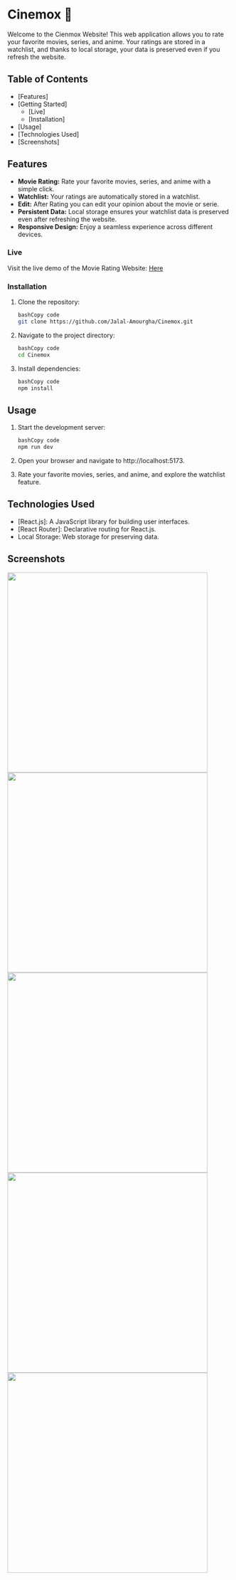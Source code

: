 # **Cinemox** :movie_camera:
 
Welcome to the Cienmox Website! This web application allows you to rate your favorite movies, series, and anime. Your ratings are stored in a watchlist, and thanks to local storage, your data is preserved even if you refresh the website.

## **Table of Contents**

- [Features]
- [Getting Started]
    - [Live]
    - [Installation]
- [Usage]
- [Technologies Used]
- [Screenshots]

## **Features**

- **Movie Rating:** Rate your favorite movies, series, and anime with a simple click.
- **Watchlist:** Your ratings are automatically stored in a watchlist.
- **Edit:** After Rating you can edit your opinion about the movie or serie.
- **Persistent Data:** Local storage ensures your watchlist data is preserved even after refreshing the website.
- **Responsive Design:** Enjoy a seamless experience across different devices.



### **Live**

Visit the live demo of the Movie Rating Website: <a href="https://jalal-amourgha.github.io/Cinemox/" target="_blank">Here</a>


### **Installation**

1. Clone the repository:
    
    ```bash
    bashCopy code
    git clone https://github.com/Jalal-Amourgha/Cinemox.git
    
    ```
    
2. Navigate to the project directory:
    
    ```bash
    bashCopy code
    cd Cinemox
    
    ```
    
3. Install dependencies:
    
    ```bash
    bashCopy code
    npm install
    
    ```
    

## **Usage**

1. Start the development server:
    
    ```bash
    bashCopy code
    npm run dev
    
    ```
    
2. Open your browser and navigate to http://localhost:5173.
3. Rate your favorite movies, series, and anime, and explore the watchlist feature.

## **Technologies Used**

- [React.js]: A JavaScript library for building user interfaces.
- [React Router]: Declarative routing for React.js.
- Local Storage: Web storage for preserving data.

## **Screenshots**


<div>
  <img src="https://media.discordapp.net/attachments/584650557688512533/1195028799545430057/c1.PNG?ex=65b2804c&is=65a00b4c&hm=e789d017760373aa31d5d0ea7ccbee94d5af3955eb6c6066e72414e2f97f46b6&=&format=webp&quality=lossless&width=742&height=417" width="450" />
  <img src="https://media.discordapp.net/attachments/584650557688512533/1195028800010993755/c2.PNG?ex=65b2804c&is=65a00b4c&hm=e54a14c674a3141fe669233eeecda5bd32e23a94850971d16b6e7ef22436fe38&=&format=webp&quality=lossless&width=742&height=417" width="450" />
  <img src="https://media.discordapp.net/attachments/584650557688512533/1195028800426234026/c3.PNG?ex=65b2804c&is=65a00b4c&hm=2251a3ccbd83db692ac24109eccdc69bb7c9db5be0afa1e445c4de419d579e22&=&format=webp&quality=lossless&width=742&height=417" width="450" />
  <img src="https://media.discordapp.net/attachments/584650557688512533/1195028800937930812/c4.PNG?ex=65b2804c&is=65a00b4c&hm=88e29137d15dea2736364471195765ccfa89d54130b5a0611a37b39d4aa8b054&=&format=webp&quality=lossless&width=742&height=417" width="450" />
  <img src="https://media.discordapp.net/attachments/584650557688512533/1195028801235730543/c5.PNG?ex=65b2804c&is=65a00b4c&hm=3572c7c0eddafb67f11617fd6bcaf4cf97e06bf3e2660afa3ef41cddcb162d8b&=&format=webp&quality=lossless&width=742&height=417" width="450" />
</div>
